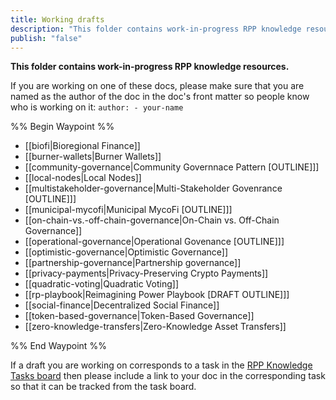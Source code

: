 ```yaml
---
title: Working drafts
description: "This folder contains work-in-progress RPP knowledge resources"
publish: "false"
---
```


**This folder contains work-in-progress RPP knowledge resources.**

If you are working on one of these docs, please make sure that you are named as the author of the doc in the doc's front matter so people know who is working on it: `author: - your-name`

%% Begin Waypoint %%
- [[biofi|Bioregional Finance]]
- [[burner-wallets|Burner Wallets]]
- [[community-governance|Community Governnace Pattern [OUTLINE]]]
- [[local-nodes|Local Nodes]]
- [[multistakeholder-governance|Multi-Stakeholder Govenrance [OUTLINE]]]
- [[municipal-mycofi|Municipal MycoFi [OUTLINE]]]
- [[on-chain-vs.-off-chain-governance|On-Chain vs. Off-Chain Governance]]
- [[operational-governance|Operational Govenance [OUTLINE]]]
- [[optimistic-governance|Optimistic Governance]]
- [[partnership-governance|Partnership governance]]
- [[privacy-payments|Privacy-Preserving Crypto Payments]]
- [[quadratic-voting|Quadratic Voting]]
- [[rp-playbook|Reimagining Power Playbook [DRAFT OUTLINE]]]
- [[social-finance|Decentralized Social Finance]]
- [[token-based-governance|Token-Based Governance]]
- [[zero-knowledge-transfers|Zero-Knowledge Asset Transfers]]

%% End Waypoint %%

If a draft you are working on corresponds to a task in the [RPP Knowledge Tasks board](notes/rpp/RPP%20Knowledge%20Tasks.md) then please include a link to your doc in the corresponding task so that it can be tracked from the task board. 